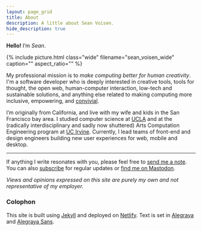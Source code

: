 ```yaml
---
layout: page_grid
title: About
description: A little about Sean Voisen.
hide_description: true
---
```


**Hello!** I’m *Sean*. 

{% include picture.html class="wide" filename="sean_voisen_wide" caption="" aspect_ratio="" %}

My professional mission is to *make computing better for human creativity*. I'm a software developer who is deeply interested in creative tools, tools for thought, the open web, human-computer interaction, low-tech and sustainable solutions, and anything else related to making computing more inclusive, empowering, and [convivial](https://archive.org/details/illich-conviviality).

I’m originally from California, and live with my wife and kids in the San Francisco bay area. I studied computer science at [UCLA](https://www.ucla.edu) and at the (radically interdisciplinary and sadly now shuttered) Arts Computation Engineering program at [UC Irvine](https://www.uci.edu). Currently, I lead teams of front-end and design engineers building new user experiences for web, mobile and desktop.

---

If anything I write resonates with you, please feel free to <a href="#" class="eml-protected">send me a note</a>. You can also <a href="{{ site.url }}/subscribe">subscribe</a> for regular updates or [find me on Mastodon](https://front-end.social/@svoisen).

*Views and opinions expressed on this site are purely my own and not representative of my employer.*

<aside class="footnote">
<h3>Colophon</h3>

This site is built using <a href="https://jekyllrb.com/">Jekyll</a> and deployed on <a href="https://www.netlify.com">Netlify</a>. Text is set in <a href="https://fonts.google.com/specimen/Alegreya">Alegraya</a> and <a href="https://fonts.google.com/specimen/Alegreya+Sans">Alegraya Sans</a>.
</aside>

<script>
    function decode(encodedString) {
        var email = ''; 
        var keyInHex = encodedString.substr(0, 2);
        var key = parseInt(keyInHex, 16);
        for (var n = 2; n < encodedString.length; n += 2) {
            var charInHex = encodedString.substr(n, 2)
            var char = parseInt(charInHex, 16);
            var output = char ^ key;
            email += String.fromCharCode(output);
        }

        return email;
    }

    window.addEventListener('DOMContentLoaded', function() {
        const allElements = document.getElementsByClassName('eml-protected');
        const eml = decode('582b3d3936182e37312b3d3676372a3f');
        for (let i = 0; i < allElements.length; i++) {
            allElements[i].href = 'mailto:' + eml;
        }
    });
</script>

